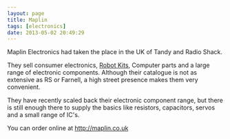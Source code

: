```yaml
---
layout: page
title: Maplin
tags: [electronics]
date: 2013-05-02 20:49:29
---
```

Maplin Electronics had taken the place in the UK of Tandy and Radio Shack.

They sell consumer electronics, [Robot Kits](/wiki/robot_kits.html "Robot Kits"), Computer parts and a large range of electronic components. Although their catalogue is not as extensive as RS or Farnell, a high street presence makes them very convenient.

They have recently scaled back their electronic component range, but there is still enough there to supply the basics like resistors, capacitors, servos and a small range of IC's.

You can order online at <http://maplin.co.uk>
